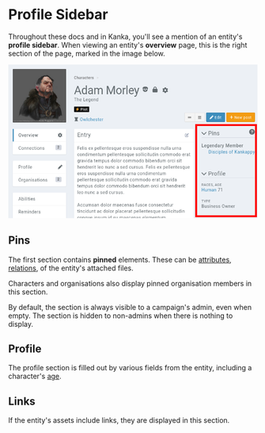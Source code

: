# Profile Sidebar

Throughout these docs and in Kanka, you'll see a mention of an entity's **profile sidebar**. When viewing an entity's **overview** page, this is the right section of the page, marked in the image below.

![Profile sidebar](img/profile-sidebar.png)

## Pins

The first section contains **pinned** elements. These can be [attributes](/features/attributes), [relations](/features/relations), of the entity's attached files.

Characters and organisations also display pinned organisation members in this section.

By default, the section is always visible to a campaign's admin, even when empty. The section is hidden to non-admins when there is nothing to display.

## Profile

The profile section is filled out by various fields from the entity, including a character's [age](/advanced/age).

## Links

If the entity's assets include links, they are displayed in this section.
